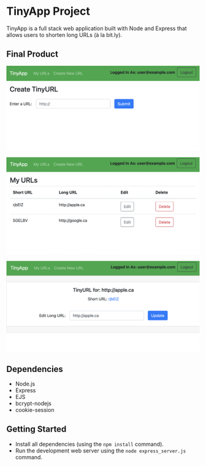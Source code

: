 # TinyApp Project

TinyApp is a full stack web application built with Node and Express that allows users to shorten long URLs (à la bit.ly).

## Final Product

!["Create Tiny URLs"](screenshots/createShortUrls.png)

!["Edit Or Delete Your URLS"](screenshots/editOrDeleteYourUrls.png)

!["Edit Or Delete Your URLS"](screenshots/updateOrFollowTheLinkToOriginalLongUrl.png)

## Dependencies

- Node.js
- Express
- EJS
- bcrypt-nodejs
- cookie-session

## Getting Started

- Install all dependencies (using the `npm install` command).
- Run the development web server using the `node express_server.js` command.